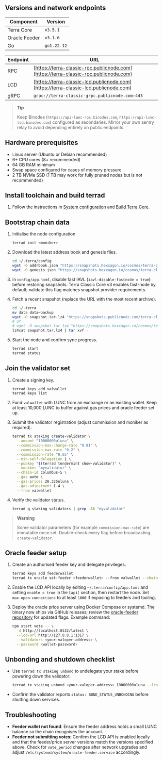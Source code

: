 ## Versions and network endpoints

| Component | Version |
| --- | --- |
| Terra Core | `v3.5.1` |
| Oracle Feeder | `v3.1.6` |
| Go | `go1.22.12` |

| Endpoint | URL |
| --- | --- |
| RPC | [https://terra-classic-rpc.publicnode.com](https://terra-classic-rpc.publicnode.com) |
| LCD | [https://terra-classic-lcd.publicnode.com](https://terra-classic-lcd.publicnode.com) |
| gRPC | `grpc://terra-classic-grpc.publicnode.com:443` |

> **Tip**
> 
> Keep Binodes (`https://api-lunc-rpc.binodes.com`, `https://api-lunc-lcd.binodes.com`) configured as secondaries. Mirror your own sentry relay to avoid depending entirely on public endpoints.

## Hardware prerequisites

- Linux server (Ubuntu or Debian recommended)
- 6+ CPU cores (8+ recommended)
- 64 GB RAM minimum
- Swap space configured for cases of memory pressure
- 2 TB NVMe SSD (1 TB may work for fully pruned nodes but is not recommended)

## Install toolchain and build terrad

1. Follow the instructions in [System configuration](/docs/full-node/run-a-full-terra-node/system-config) and [Build Terra Core](/docs/full-node/run-a-full-terra-node/build-terra-core).

## Bootstrap chain data

1. Initialise the node configuration.

   ```bash
   terrad init <moniker>
   ```

2. Download the latest address book and genesis files.

   ```bash
   cd ~/.terra/config
   wget -O addrbook.json "https://snapshots.hexxagon.io/cosmos/terra-classic/columbus-5/addrbook.json"
   wget -O genesis.json "https://snapshots.hexxagon.io/cosmos/terra-classic/columbus-5/genesis.json"
   ```

3. In `config/app.toml`, disable fast IAVL (`iavl-disable-fastnode = true`) before restoring snapshots. Terra Classic Core v3 enables fast-node by default; validate this flag matches snapshot provider requirements.

4. Fetch a recent snapshot (replace the URL with the most recent archive).

   ```bash
   cd ~/.terra
   mv data data~backup
   wget -O snapshot.tar.lz4 "https://snapshots.publicnode.com/terra-classic-pruned-25311240-25311250.tar.lz4"
   # or
   # wget -O snapshot.tar.lz4 "https://snapshots.hexxagon.io/cosmos/terra-classic/columbus-5/snapshot-goleveldb-25309877.tar.lz4"
   lz4cat snapshot.tar.lz4 | tar xvf -
   ```

5. Start the node and confirm sync progress.

   ```bash
   terrad start
   terrad status
   ```

## Join the validator set

1. Create a signing key.

   ```bash
   terrad keys add valwallet
   terrad keys list
   ```

2. Fund `valwallet` with LUNC from an exchange or an existing wallet. Keep at least 10,000 LUNC to buffer against gas prices and oracle feeder set up.

3. Submit the validator registration (adjust commission and moniker as required).

   ```bash
   terrad tx staking create-validator \
     --amount "10000000uluna" \
     --commission-max-change-rate "0.01" \
     --commission-max-rate "0.2" \
     --commission-rate "0.05" \
     --min-self-delegation 1 \
     --pubkey "$(terrad tendermint show-validator)" \
     --moniker "myvalidator" \
     --chain-id columbus-5 \
     --gas auto \
     --gas-prices 28.325uluna \
     --gas-adjustment 1.4 \
     --from valwallet
   ```

4. Verify the validator status.

   ```bash
   terrad q staking validators | grep -A6 "myvalidator"
   ```

> **Warning**
>
> Some validator parameters (for example `commission-max-rate`) are immutable once set. Double-check every flag before broadcasting `create-validator`.

## Oracle feeder setup

1. Create an authorised feeder key and delegate privileges.

   ```bash
   terrad keys add feederwallet
   terrad tx oracle set-feeder <feederwallet> --from valwallet --chain-id columbus-5 --gas auto --gas-prices 30uluna --gas-adjustment 2
   ```

2. Enable the LCD API locally by editing `~/.terra/config/app.toml` and setting `enable = true` in the `[api]` section, then restart the node. Set `max-open-connections` to at least `1000` if exposing to feeders and tooling.

3. Deploy the oracle price server using Docker Compose or systemd. The binary now ships via GitHub releases; review the [oracle-feeder repository](https://github.com/classic-terra/oracle-feeder#readme) for updated flags. Example command:

   ```bash
   npm start vote -- \
     -d http://localhost:8532/latest \
     --lcd-url http://127.0.0.1:1317 \
     --validators <your-valoper-address> \
     --password <wallet-password>
   ```

## Unbonding and shutdown checklist

- Use `terrad tx staking unbond` to undelegate your stake before powering down the validator:

  ```bash
  terrad tx staking unbond <your-valoper-address> 10000000uluna --from valwallet --chain-id columbus-5 --gas auto --gas-prices 30uluna --gas-adjustment 2
  ```

- Confirm the validator reports `status: BOND_STATUS_UNBONDING` before shutting down services.

## Troubleshooting

- **Feeder wallet not found**: Ensure the feeder address holds a small LUNC balance so the chain recognises the account.
- **Feeder not submitting votes**: Confirm the LCD API is enabled locally and that the feeder/price server versions match the versions specified above. Check for `vote_period` changes after network upgrades and adjust `/etc/systemd/system/oracle-feeder.service` accordingly.
